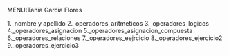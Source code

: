 MENU:Tania Garcia Flores

1._nombre y apellido
2._operadores_aritmeticos
3._operadores_logicos
4._operadores_asignacion 
5._operadores_asignacion_compuesta
6._operadores_relaciones
7._operadores_eejrcicio
8._operadores_ejercicio2
9._operadores_ejercicio3
